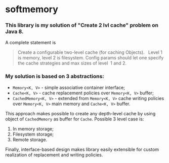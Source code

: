 # softmemory

### This library is my solution of &quot;Create 2 lvl cache&quot; problem on Java 8.

A complete statement is 
> Create a configurable two-level cache (for caching Objects).  
> Level 1 is memory, level 2 is filesystem. 
> Config params should let one specify the cache strategies and max sizes of level  1 and 2.

### My solution is based on 3 abstractions:
* `Memory<K, V>` - simple associative container interface;
* `Cache<K, V>` - cache replacement policies over `Memory<K, V>` buffer;
* `CachedMemory<K, V>` - extended from `Memory<K, V>` cache writing policies over `Memory<K, V>` main memory and `Cache<K, V>` buffer.

This approach makes possible to create any depth-level cache by using object of `CachedMemory` as buffer for `Cache`.
Possible 3 level case is:
1. In memory storage;
2. Filesystem storage;
3. Remote storage.

Finally, interface-based design makes library easily extensible for custom realization of replacement and writing policies.
